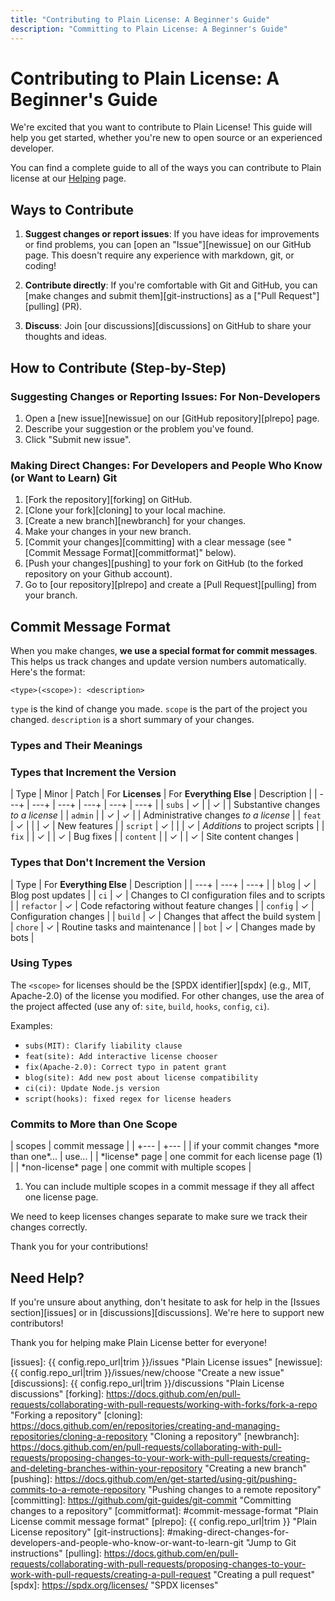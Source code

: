 ```yaml
---
title: "Contributing to Plain License: A Beginner's Guide"
description: "Committing to Plain License: A Beginner's Guide"
---
```

# Contributing to Plain License: A Beginner's Guide

We're excited that you want to contribute to Plain License! This guide will help you get started, whether you're new to open source or an experienced developer.

You can find a complete guide to all of the ways you can contribute to Plain license at our [Helping][helping] page.

## Ways to Contribute

1.  **Suggest changes or report issues**: If you have ideas for improvements or find problems, you can [open an "Issue"][newissue] on our GitHub page. This doesn't require any experience with markdown, git, or coding!

2.  **Contribute directly**: If you're comfortable with Git and GitHub, you can [make changes and submit them][git-instructions] as a ["Pull Request"][pulling] (PR).

3.  **Discuss**: Join [our discussions][discussions] on GitHub to share your thoughts and ideas.

## How to Contribute (Step-by-Step)

### Suggesting Changes or Reporting Issues: For Non-Developers

1. Open a [new issue][newissue] on our [GitHub repository][plrepo] page.
2. Describe your suggestion or the problem you've found.
3. Click "Submit new issue".

### Making Direct Changes: For Developers and People Who Know (or Want to Learn) Git

1. [Fork the repository][forking] on GitHub.
2. [Clone your fork][cloning] to your local machine.
3. [Create a new branch][newbranch] for your changes.
4. Make your changes in your new branch.
5. [Commit your changes][committing] with a clear message (see "[Commit Message Format][commitformat]" below).
6. [Push your changes][pushing] to your fork on GitHub (to the forked repository on your Github account).
7. Go to [our repository][plrepo] and create a [Pull Request][pulling] from your branch.

## Commit Message Format

When you make changes, **we use a special format for commit messages**. This helps us track changes and update version numbers automatically. Here's the format:

```git
<type>(<scope>): <description>
```

`type` is the kind of change you made. `scope` is the part of the project you changed. `description` is a short summary of your changes.

### Types and Their Meanings

### Types that Increment the Version

| Type | Minor | Patch | For **Licenses** | For **Everything Else** | Description |
| ---+ | ---+ | ---+ | ---+ | ---+ | ---+ |
| `subs` | ✓ | | ✓ | | Substantive changes *to a license* |
| `admin` | | ✓ | ✓ | | Administrative changes *to a license* |
| `feat` | ✓ | | | ✓ | New features |
| `script` | ✓ | | | ✓ | *Additions* to project scripts |
| `fix` | | ✓ | | ✓ | Bug fixes |
| `content` | | ✓ | | ✓ | Site content changes |

### Types that Don't Increment the Version

| Type | For **Everything Else** | Description |
| ---+ | ---+ | ---+ |
| `blog` | ✓ | Blog post updates |
| `ci` | ✓ | Changes to CI configuration files and to scripts |
| `refactor` | ✓ | Code refactoring without feature changes |
| `config` | ✓ | Configuration changes |
| `build` | ✓ | Changes that affect the build system |
| `chore` | ✓ | Routine tasks and maintenance |
| `bot` | ✓ | Changes made by bots |

### Using Types

The `<scope>` for licenses should be the [SPDX identifier][spdx] (e.g., MIT, Apache-2.0) of the license you modified. For other changes, use the area of the project affected (use any of: `site`, `build`, `hooks`, `config`, `ci`).

Examples:

- `subs(MIT): Clarify liability clause`
- `feat(site): Add interactive license chooser`
- `fix(Apache-2.0): Correct typo in patent grant`
- `blog(site): Add new post about license compatibility`
- `ci(ci): Update Node.js version`
- `script(hooks): fixed regex for license headers`

### Commits to More than One Scope

<div class="annotate" markdown>
| scopes | commit message |
| +--- | +--- |
| if your commit changes *more than one*... | use... |
| *license* page | one commit for each license page (1) |
| *non-license* page | one commit with multiple scopes |

</div>

1. You can include multiple scopes in a commit message if they all affect one license page.

We need to keep licenses changes separate to make sure we track their changes correctly.

Thank you for your contributions!

## Need Help?

If you're unsure about anything, don't hesitate to ask for help in the [Issues section][issues] or in [discussions][discussions]. We're here to support new contributors!

Thank you for helping make Plain License better for everyone!

[helping]: index.md "Helping Plain License"
[issues]: {{ config.repo_url|trim }}/issues "Plain License issues"
[newissue]: {{ config.repo_url|trim }}/issues/new/choose "Create a new issue"
[discussions]: {{ config.repo_url|trim }}/discussions "Plain License discussions"
[forking]: https://docs.github.com/en/pull-requests/collaborating-with-pull-requests/working-with-forks/fork-a-repo "Forking a repository"
[cloning]: https://docs.github.com/en/repositories/creating-and-managing-repositories/cloning-a-repository "Cloning a repository"
[newbranch]: https://docs.github.com/en/pull-requests/collaborating-with-pull-requests/proposing-changes-to-your-work-with-pull-requests/creating-and-deleting-branches-within-your-repository "Creating a new branch"
[pushing]: https://docs.github.com/en/get-started/using-git/pushing-commits-to-a-remote-repository "Pushing changes to a remote repository"
[committing]: https://github.com/git-guides/git-commit "Committing changes to a repository"
[commitformat]: #commit-message-format "Plain License commit message format"
[plrepo]: {{ config.repo_url|trim }} "Plain License repository"
[git-instructions]: #making-direct-changes-for-developers-and-people-who-know-or-want-to-learn-git "Jump to Git instructions"
[pulling]: https://docs.github.com/en/pull-requests/collaborating-with-pull-requests/proposing-changes-to-your-work-with-pull-requests/creating-a-pull-request "Creating a pull request"
[spdx]: https://spdx.org/licenses/ "SPDX licenses"
